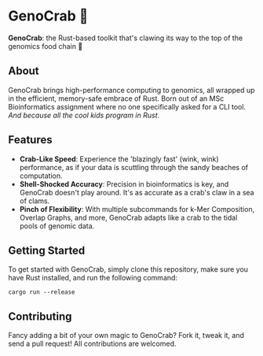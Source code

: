 # GenoCrab 🦀

**GenoCrab**: the Rust-based toolkit that's clawing its way to the top of the genomics food chain 🧬

## About

GenoCrab brings high-performance computing to genomics, all wrapped up in the efficient, memory-safe embrace of Rust. Born out of an MSc Bioinformatics assignment where no one specifically asked for a CLI tool. *And because all the cool kids program in Rust*.

## Features

- **Crab-Like Speed**: Experience the 'blazingly fast' (wink, wink) performance, as if your data is scuttling through the sandy beaches of computation.
- **Shell-Shocked Accuracy**: Precision in bioinformatics is key, and GenoCrab doesn't play around. It's as accurate as a crab's claw in a sea of clams.
- **Pinch of Flexibility**: With multiple subcommands for k-Mer Composition, Overlap Graphs, and more, GenoCrab adapts like a crab to the tidal pools of genomic data.

## Getting Started

To get started with GenoCrab, simply clone this repository, make sure you have Rust installed, and run the following command:

```shell
cargo run --release
```

## Contributing

Fancy adding a bit of your own magic to GenoCrab? Fork it, tweak it, and send a pull request! All contributions are welcomed.
